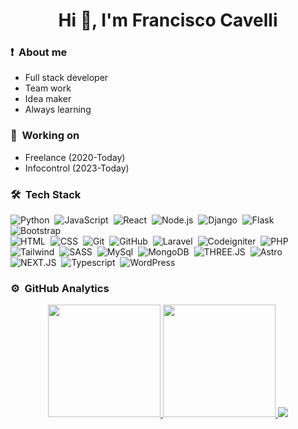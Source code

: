 <h1 align="center">Hi 👋, I'm Francisco Cavelli</h1>

### ❗ &nbsp;About me
- Full stack developer
- Team work
- Idea maker
- Always learning

### 💪 &nbsp;Working on
- Freelance (2020-Today)
- Infocontrol (2023-Today)

### 🛠 &nbsp;Tech Stack

![Python](https://img.shields.io/badge/-Python-05122A?style=flat&logo=python)&nbsp;
![JavaScript](https://img.shields.io/badge/-JavaScript-05122A?style=flat&logo=javascript)&nbsp;
![React](https://img.shields.io/badge/-React-05122A?style=flat&logo=react)&nbsp;
![Node.js](https://img.shields.io/badge/-Node.js-05122A?style=flat&logo=node.js)&nbsp;
![Django](https://img.shields.io/badge/-Django-05122A?style=flat&logo=django&logoColor=092E20)&nbsp;
![Flask](https://img.shields.io/badge/-Flask-05122A?style=flat&logo=flask)&nbsp;
![Bootstrap](https://img.shields.io/badge/-Bootstrap-05122A?style=flat&logo=bootstrap&logoColor=563D7C)\
![HTML](https://img.shields.io/badge/-HTML-05122A?style=flat&logo=HTML5)&nbsp;
![CSS](https://img.shields.io/badge/-CSS-05122A?style=flat&logo=CSS3&logoColor=1572B6)&nbsp;
![Git](https://img.shields.io/badge/-Git-05122A?style=flat&logo=git)&nbsp;
![GitHub](https://img.shields.io/badge/-GitHub-05122A?style=flat&logo=github)&nbsp;
![Laravel](https://img.shields.io/badge/-Laravel-05122A?style=flat&logo=laravel)&nbsp;
![Codeigniter](https://img.shields.io/badge/-Codeigniter-05122A?style=flat&logo=codeigniter)&nbsp;
![PHP](https://img.shields.io/badge/-PHP-05122A?style=flat&logo=php)&nbsp;
![Tailwind](https://img.shields.io/badge/-Tailwindcss-05122A?style=flat&logo=tailwindcss)&nbsp;
![SASS](https://img.shields.io/badge/-SASS-05122A?style=flat&logo=sass)&nbsp;
![MySql](https://img.shields.io/badge/-Mysql-05122A?style=flat&logo=mysql)&nbsp;
![MongoDB](https://img.shields.io/badge/-Mongodb-05122A?style=flat&logo=mongodb)&nbsp;
![THREE.JS](https://img.shields.io/badge/-Three.js-05122A?style=flat&logo=Three.js)&nbsp;
![Astro](https://img.shields.io/badge/-Astro-05122A?style=flat&logo=astro)&nbsp;
![NEXT.JS](https://img.shields.io/badge/-NEXT.JS-05122A?style=flat&logo=NEXT.JS)&nbsp;
![Typescript](https://img.shields.io/badge/-Typescript-05122A?style=flat&logo=Typescript)&nbsp;
![WordPress](https://img.shields.io/badge/-WordPress-05122A?style=flat&logo=WordPress)&nbsp;

### ⚙️ &nbsp;GitHub Analytics

<p align="center">
<a href="https://github.com/FranCavelli">
  <img height="180em" src="https://github-readme-stats-eight-theta.vercel.app/api?username=FranCavelli&show_icons=true&theme=algolia&include_all_commits=true&count_private=true"/>
  <img height="180em" src="https://github-readme-stats-eight-theta.vercel.app/api/top-langs/?username=FranCavelli&layout=compact&langs_count=8&theme=algolia"/>
  <img src ="https://github-readme-streak-stats.herokuapp.com?user=FranCavelli&theme=material-palenight&hide_border=true">
</a>
</p>
